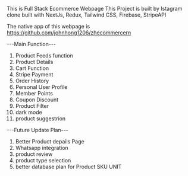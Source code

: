 This is Full Stack Ecommerce Webpage
This Project is built by Istagram clone built with NextJs, Redux, Tailwind CSS, Firebase, StripeAPI

The native app of this webpage is https://github.com/johnhong1206/zhecommercern

---Main Function---
1) Product Feeds function
2) Product Details
3) Cart Function
4) Stripe Payment
5) Order History
6) Personal User Profile
7) Member Points
8) Coupon Discount
9) Product Filter
10) dark mode
11) product suggestrion




---Future Update Plan---
1) Better Product depails Page
2) Whatsapp integration
3) product review
4) product type selection
5) better database plan for Product SKU UNIT
